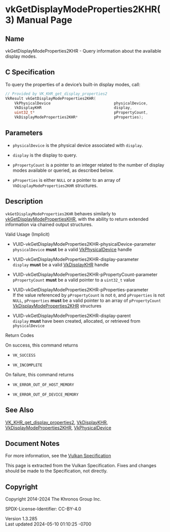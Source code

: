 # vkGetDisplayModeProperties2KHR(3) Manual Page

## Name

vkGetDisplayModeProperties2KHR - Query information about the available
display modes.



## <a href="#_c_specification" class="anchor"></a>C Specification

To query the properties of a device’s built-in display modes, call:

``` c
// Provided by VK_KHR_get_display_properties2
VkResult vkGetDisplayModeProperties2KHR(
    VkPhysicalDevice                            physicalDevice,
    VkDisplayKHR                                display,
    uint32_t*                                   pPropertyCount,
    VkDisplayModeProperties2KHR*                pProperties);
```

## <a href="#_parameters" class="anchor"></a>Parameters

- `physicalDevice` is the physical device associated with `display`.

- `display` is the display to query.

- `pPropertyCount` is a pointer to an integer related to the number of
  display modes available or queried, as described below.

- `pProperties` is either `NULL` or a pointer to an array of
  `VkDisplayModeProperties2KHR` structures.

## <a href="#_description" class="anchor"></a>Description

`vkGetDisplayModeProperties2KHR` behaves similarly to
[vkGetDisplayModePropertiesKHR](https://registry.khronos.org/vulkan/specs/1.3-extensions/man/html/vkGetDisplayModePropertiesKHR.html),
with the ability to return extended information via chained output
structures.

Valid Usage (Implicit)

- <a href="#VUID-vkGetDisplayModeProperties2KHR-physicalDevice-parameter"
  id="VUID-vkGetDisplayModeProperties2KHR-physicalDevice-parameter"></a>
  VUID-vkGetDisplayModeProperties2KHR-physicalDevice-parameter  
  `physicalDevice` **must** be a valid
  [VkPhysicalDevice](https://registry.khronos.org/vulkan/specs/1.3-extensions/man/html/VkPhysicalDevice.html) handle

- <a href="#VUID-vkGetDisplayModeProperties2KHR-display-parameter"
  id="VUID-vkGetDisplayModeProperties2KHR-display-parameter"></a>
  VUID-vkGetDisplayModeProperties2KHR-display-parameter  
  `display` **must** be a valid [VkDisplayKHR](https://registry.khronos.org/vulkan/specs/1.3-extensions/man/html/VkDisplayKHR.html) handle

- <a href="#VUID-vkGetDisplayModeProperties2KHR-pPropertyCount-parameter"
  id="VUID-vkGetDisplayModeProperties2KHR-pPropertyCount-parameter"></a>
  VUID-vkGetDisplayModeProperties2KHR-pPropertyCount-parameter  
  `pPropertyCount` **must** be a valid pointer to a `uint32_t` value

- <a href="#VUID-vkGetDisplayModeProperties2KHR-pProperties-parameter"
  id="VUID-vkGetDisplayModeProperties2KHR-pProperties-parameter"></a>
  VUID-vkGetDisplayModeProperties2KHR-pProperties-parameter  
  If the value referenced by `pPropertyCount` is not `0`, and
  `pProperties` is not `NULL`, `pProperties` **must** be a valid pointer
  to an array of `pPropertyCount`
  [VkDisplayModeProperties2KHR](https://registry.khronos.org/vulkan/specs/1.3-extensions/man/html/VkDisplayModeProperties2KHR.html)
  structures

- <a href="#VUID-vkGetDisplayModeProperties2KHR-display-parent"
  id="VUID-vkGetDisplayModeProperties2KHR-display-parent"></a>
  VUID-vkGetDisplayModeProperties2KHR-display-parent  
  `display` **must** have been created, allocated, or retrieved from
  `physicalDevice`

Return Codes

On success, this command returns  
- `VK_SUCCESS`

- `VK_INCOMPLETE`

On failure, this command returns  
- `VK_ERROR_OUT_OF_HOST_MEMORY`

- `VK_ERROR_OUT_OF_DEVICE_MEMORY`

## <a href="#_see_also" class="anchor"></a>See Also

[VK_KHR_get_display_properties2](https://registry.khronos.org/vulkan/specs/1.3-extensions/man/html/VK_KHR_get_display_properties2.html),
[VkDisplayKHR](https://registry.khronos.org/vulkan/specs/1.3-extensions/man/html/VkDisplayKHR.html),
[VkDisplayModeProperties2KHR](https://registry.khronos.org/vulkan/specs/1.3-extensions/man/html/VkDisplayModeProperties2KHR.html),
[VkPhysicalDevice](https://registry.khronos.org/vulkan/specs/1.3-extensions/man/html/VkPhysicalDevice.html)

## <a href="#_document_notes" class="anchor"></a>Document Notes

For more information, see the <a
href="https://registry.khronos.org/vulkan/specs/1.3-extensions/html/vkspec.html#vkGetDisplayModeProperties2KHR"
target="_blank" rel="noopener">Vulkan Specification</a>

This page is extracted from the Vulkan Specification. Fixes and changes
should be made to the Specification, not directly.

## <a href="#_copyright" class="anchor"></a>Copyright

Copyright 2014-2024 The Khronos Group Inc.

SPDX-License-Identifier: CC-BY-4.0

Version 1.3.285  
Last updated 2024-05-10 01:10:25 -0700
